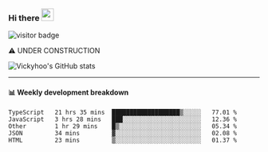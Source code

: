 ### Hi there <a href="https://www.gautamkrishnar.com/"><img src="https://media.giphy.com/media/hvRJCLFzcasrR4ia7z/giphy.gif" width="25px"></a>

![visitor badge](https://visitor-badge.glitch.me/badge?page_id=vickyhoo.vickyhoo&left_color=black&right_color=cornflowerblue)

⚠️ UNDER CONSTRUCTION

![Vickyhoo's GitHub stats](https://github-readme-stats.vercel.app/api?username=vickyhoo&theme=react&show_icons=true&count_private=true)

---

#### :bar_chart: Weekly development breakdown

<!--START_SECTION:waka-->

```text
TypeScript   21 hrs 35 mins  ███████████████████▒░░░░░   77.01 %
JavaScript   3 hrs 28 mins   ███░░░░░░░░░░░░░░░░░░░░░░   12.36 %
Other        1 hr 29 mins    █▒░░░░░░░░░░░░░░░░░░░░░░░   05.34 %
JSON         34 mins         ▓░░░░░░░░░░░░░░░░░░░░░░░░   02.08 %
HTML         23 mins         ▒░░░░░░░░░░░░░░░░░░░░░░░░   01.37 %
```

<!--END_SECTION:waka-->


<!--
**vickyhoo/vickyhoo** is a ✨ _special_ ✨ repository because its `README.md` (this file) appears on your GitHub profile.

Here are some ideas to get you started:

- 🔭 I’m currently working on ...
- 🌱 I’m currently learning ...
- 👯 I’m looking to collaborate on ...
- 🤔 I’m looking for help with ...
- 💬 Ask me about ...
- 📫 How to reach me: ...
- 😄 Pronouns: ...
- ⚡ Fun fact: ...
-->
